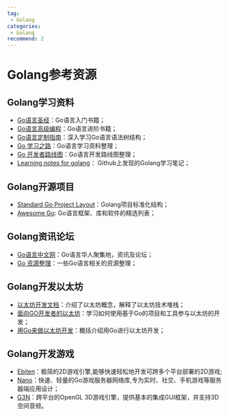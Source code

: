 ```yaml
---
tag:
 - Golang
categories:
 - Golang
recommend: 2
---
```


# Golang参考资源

## Golang学习资料

- [Go语言圣经](https://golang-china.github.io/gopl-zh/)：Go语言入门书籍；
- [Go语言高级编程](https://chai2010.cn/advanced-go-programming-book/index.html)：Go语言进阶书籍；
- [Go语言定制指南](https://chai2010.cn/go-ast-book/)：深入学习Go语言语法树结构；
- [Go 学习之路](https://github.com/talkgo/read)：Go语言学习资料整理；
- [Go 开发者路线图](https://github.com/Alikhll/golang-developer-roadmap/blob/master/i18n/zh-CN/ReadMe-zh-CN.md)：Go语言开发路线图整理；
- [Learning notes for golang](https://github.com/jincheng9/go-tutorial)： Github上发现的Golang学习笔记；


## Golang开源项目

- [Standard Go Project Layout](https://github.com/golang-standards/project-layout/blob/master/README_zh.md)：Golang项目标准化结构；
- [Awesome Go](https://github.com/avelino/awesome-go):  Go语言框架、库和软件的精选列表；


## Golang资讯论坛

- [Go语言中文网](https://studygolang.com/)：Go语言华人聚集地，资讯及论坛；
- [Go 资源整理](https://studygolang.com/articles/24359)：一些Go语言相关的资源整理；

## Golang开发以太坊

- [以太坊开发文档](https://ethereum.org/zh/developers/docs/)：介绍了以太坊概念，解释了以太坊技术堆栈；
- [面向GO开发者的以太坊](https://ethereum.org/zh/developers/docs/programming-languages/golang/)：学习如何使用基于Go的项目和工具参与以太坊的开发；
- [用Go来做以太坊开发](https://goethereumbook.org/zh/)：概括介绍用Go进行以太坊开发；

## Golang开发游戏

- [Ebiten](https://github.com/hajimehoshi/ebiten)：极简的2D游戏引擎,能够快速轻松地开发可跨多个平台部署的2D游戏;
- [Nano](https://github.com/lonng/nano)：快速、轻量的Go游戏服务器网络库,专为实时、社交、手机游戏等服务器端应用设计；
- [G3N](https://github.com/g3n/engine)：跨平台的OpenGL 3D游戏引擎，提供基本的集成GUI框架，并支持3D空间音频。